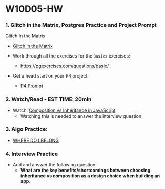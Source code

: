 # W10D05-HW

### 1. Glitch in the Matrix, Postgres Practice and Project Prompt

 Glitch In the Matrix
- [Glitch in the Matrix](https://git.generalassemb.ly/SEIR-526/glitch_in_the_matrix)

- Work through all the exercises for the `Basics` exercises:
   - https://pgexercises.com/questions/basic/ 

- Get a head start on your P4 project
   - [P4 Prompt](https://git.generalassemb.ly/SEIR-526/project-4)

### 2. Watch/Read - EST TIME: 20min

- Watch: [Composition vs Inheritance in JavaScript](https://www.youtube.com/watch?v=fbpXQ0e8Mp8&t=4s)
   - Watching this is needed to answer the interview question

### 3. Algo Practice:

- [WHERE DO I BELONG](./wheredoibelong.md)

### 4.  Interview Practice

- Add and answer the following question: 
   - **What are the key benefits/shortcomings between choosing inheritance vs composition as a design choice when building an app**.



